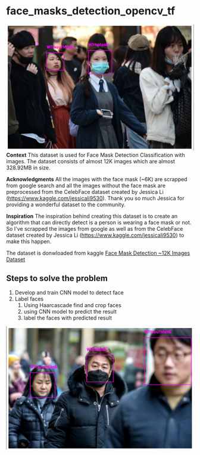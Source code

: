 # face_masks_detection_opencv_tf

![image.png](https://github.com/vivekpatel99/face_masks_detection_opencv_tf/blob/master/results/result1.png)
**Context**
This dataset is used for Face Mask Detection Classification with images. The dataset consists of almost 12K images which
are almost 328.92MB in size.

**Acknowledgments**
All the images with the face mask (~6K) are scrapped from google search and all the images without the face mask are
preprocessed from the CelebFace dataset created by Jessica Li (https://www.kaggle.com/jessicali9530). Thank you so much
Jessica for providing a wonderful dataset to the community.

**Inspiration**
The inspiration behind creating this dataset is to create an algorithm that can directly detect is a person is wearing a
face mask or not. So I've scrapped the images from google as well as from the CelebFace dataset created by Jessica
Li (https://www.kaggle.com/jessicali9530) to make this happen.

The dataset is donwloaded from
kaggle [Face Mask Detection ~12K Images Dataset](https://www.kaggle.com/datasets/ashishjangra27/face-mask-12k-images-dataset)

## Steps to solve the problem

1. Develop and train CNN model to detect face
2. Label faces
    1. Using Haarcascade find and crop faces
    2. using CNN model to predict the result
    3. label the faces with predicted result

![image.png](https://github.com/vivekpatel99/face_masks_detection_opencv_tf/blob/master/results/result2.png)
